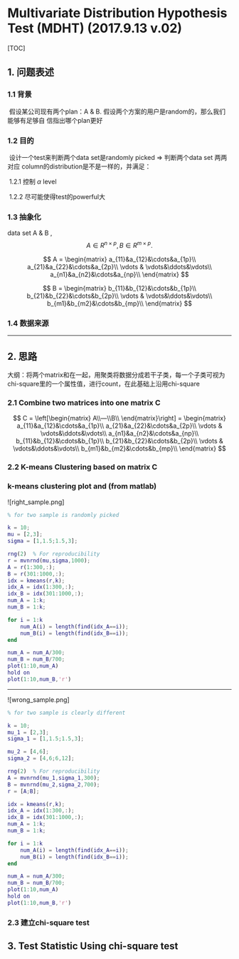 # Multivariate Distribution Hypothesis Test (MDHT) (2017.9.13 v.02)

[TOC]

## 1. 问题表述

### 1.1 背景

​	假设某公司现有两个plan：A & B. 假设两个方案的用户是random的，那么我们能够有足够自								信指出哪个plan更好

### 1.2 目的

​	设计一个test来判断两个data set是randomly picked $\Rightarrow$ 判断两个data set 两两对应 column的distribution是不是一样的，并满足：

​	1.2.1 控制 $\alpha$ level

​	1.2.2 尽可能使得test的powerful大

### 1.3 抽象化

data set A & B ,
$$
A \in R^{n\times p}, B \in R^{m\times p}.
$$

$$
A = \begin{matrix} a_{11}&a_{12}&\cdots&a_{1p}\\ a_{21}&a_{22}&\cdots&a_{2p}\\ \vdots & \vdots&\ddots&\vdots\\      a_{n1}&a_{n2}&\cdots&a_{np}\\   \end{matrix}
$$

$$
B = \begin{matrix} b_{11}&b_{12}&\cdots&b_{1p}\\ b_{21}&b_{22}&\cdots&b_{2p}\\ \vdots & \vdots&\ddots&\vdots\\      b_{m1}&b_{m2}&\cdots&b_{mp}\\   \end{matrix}
$$

### 1.4 数据来源



***



## 2. 思路

大纲：将两个matrix和在一起，用聚类将数据分成若干子类，每一个子类可视为chi-square里的一个属性值，进行count，在此基础上沿用chi-square



### 2.1 Combine two matrices into one matrix C

$$
C = \left[\begin{matrix} A\\—\\B\\ \end{matrix}\right] =  \begin{matrix} a_{11}&a_{12}&\cdots&a_{1p}\\ a_{21}&a_{22}&\cdots&a_{2p}\\ \vdots & \vdots&\ddots&\vdots\\      a_{n1}&a_{n2}&\cdots&a_{np}\\  b_{11}&b_{12}&\cdots&b_{1p}\\ b_{21}&b_{22}&\cdots&b_{2p}\\ \vdots & \vdots&\ddots&\vdots\\      b_{m1}&b_{m2}&\cdots&b_{mp}\\  \end{matrix}
$$

### 2.2 K-means Clustering based on matrix C

### k-means clustering plot and (from matlab)

![right_sample.png]



```Matlab
% for two sample is randomly picked

k = 10;
mu = [2,3];
sigma = [1,1.5;1.5,3];

rng(2)  % For reproducibility
r = mvnrnd(mu,sigma,1000);
A = r(1:300,:);
B = r(301:1000,:);
idx = kmeans(r,k);
idx_A = idx(1:300,:);
idx_B = idx(301:1000,:);
num_A = 1:k;
num_B = 1:k;

for i = 1:k
    num_A(i) = length(find(idx_A==i));
    num_B(i) = length(find(idx_B==i));
end

num_A = num_A/300;
num_B = num_B/700;
plot(1:10,num_A)
hold on
plot(1:10,num_B,'r')

```

***

![wrong_sample.png]

```Matlab
% for two sample is clearly different

k = 10;
mu_1 = [2,3];
sigma_1 = [1,1.5;1.5,3];

mu_2 = [4,6];
sigma_2 = [4,6;6,12];

rng(2)  % For reproducibility
A = mvnrnd(mu_1,sigma_1,300);
B = mvnrnd(mu_2,sigma_2,700);
r = [A;B];

idx = kmeans(r,k);
idx_A = idx(1:300,:);
idx_B = idx(301:1000,:);
num_A = 1:k;
num_B = 1:k;

for i = 1:k
    num_A(i) = length(find(idx_A==i));
    num_B(i) = length(find(idx_B==i));
end

num_A = num_A/300;
num_B = num_B/700;
plot(1:10,num_A)
hold on
plot(1:10,num_B,'r')
```



### 2.3 建立chi-square test





## 3. Test Statistic Using chi-square test

